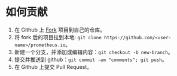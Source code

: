 # 如何贡献

1. 在 Github 上 [Fork](https://github.com/daichangya/prometheus.io/fork) 项目到自己的仓库。
2. 将 fork 后的项目拉到本地: `git clone https://github.com/<user-name>/prometheus.io`。
3. 新建一个分支，并添加或编辑内容：`git checkout -b new-branch`。
4. 提交并推送到 github：`git commit -am "comments"; git push`。
5. 在 Github 上提交 Pull Request。
